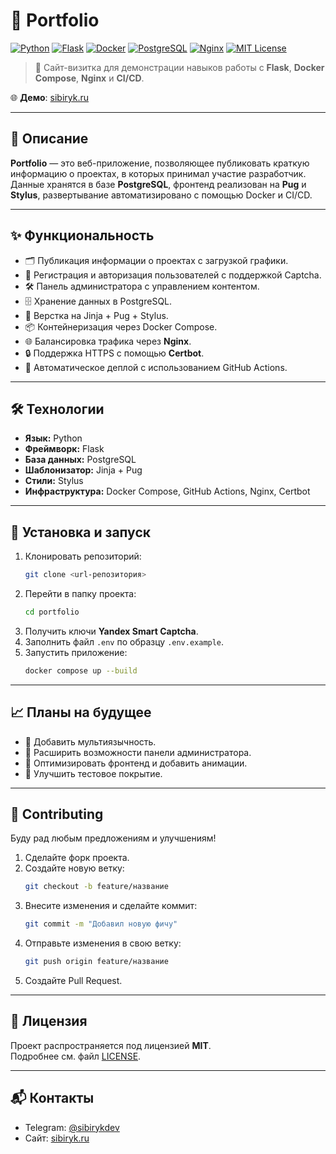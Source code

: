 # 📇 Portfolio

[![Python](https://img.shields.io/badge/Python-3.13-blue?logo=python)](https://www.python.org/)
[![Flask](https://img.shields.io/badge/Flask-3.1.1-lightgrey?logo=flask)](https://flask.palletsprojects.com/)
[![Docker](https://img.shields.io/badge/Docker-Compose-2496ED?logo=docker)](https://www.docker.com/)
[![PostgreSQL](https://img.shields.io/badge/PostgreSQL-17-336791?logo=postgresql)](https://www.postgresql.org/)
[![Nginx](https://img.shields.io/badge/Nginx-LB-009639?logo=nginx)](https://nginx.org/)
[![MIT License](https://img.shields.io/badge/License-MIT-green.svg)](LICENSE)

> 💼 Сайт-визитка для демонстрации навыков работы с **Flask**, **Docker Compose**, **Nginx** и **CI/CD**.

🌐 **Демо**: [sibiryk.ru](https://sibiryk.ru)

---

## 📜 Описание

**Portfolio** — это веб-приложение, позволяющее публиковать краткую информацию о проектах, в которых принимал участие разработчик.  
Данные хранятся в базе **PostgreSQL**, фронтенд реализован на **Pug** и **Stylus**, развертывание автоматизировано с помощью Docker и CI/CD.

---

## ✨ Функциональность

- 🗂 Публикация информации о проектах с загрузкой графики.
- 🔑 Регистрация и авторизация пользователей c поддержкой Captcha.
- 🛠 Панель администратора с управлением контентом.
- 🗄 Хранение данных в PostgreSQL.
- 🎨 Верстка на Jinja + Pug + Stylus.
- 📦 Контейнеризация через Docker Compose.
- 🌐 Балансировка трафика через **Nginx**.
- 🔒 Поддержка HTTPS с помощью **Certbot**.
- 🚀 Автоматическое деплой с использованием GitHub Actions.

---

## 🛠 Технологии

- **Язык:** Python  
- **Фреймворк:** Flask  
- **База данных:** PostgreSQL  
- **Шаблонизатор:** Jinja + Pug  
- **Стили:** Stylus  
- **Инфраструктура:** Docker Compose, GitHub Actions, Nginx, Certbot

---

## 🚀 Установка и запуск

1. Клонировать репозиторий:  
   ```bash
   git clone <url-репозитория>
   ```
2. Перейти в папку проекта:  
   ```bash
   cd portfolio
   ```
3. Получить ключи **Yandex Smart Captcha**.  
4. Заполнить файл `.env` по образцу `.env.example`.  
5. Запустить приложение:  
   ```bash
   docker compose up --build
   ```

---

## 📈 Планы на будущее

- 🔹 Добавить мультиязычность.
- 🔹 Расширить возможности панели администратора.
- 🔹 Оптимизировать фронтенд и добавить анимации.
- 🔹 Улучшить тестовое покрытие.

---

## 🤝 Contributing

Буду рад любым предложениям и улучшениям!

1. Сделайте форк проекта.  
2. Создайте новую ветку:  
   ```bash
   git checkout -b feature/название
   ```
3. Внесите изменения и сделайте коммит:  
   ```bash
   git commit -m "Добавил новую фичу"
   ```
4. Отправьте изменения в свою ветку:  
   ```bash
   git push origin feature/название
   ```
5. Создайте Pull Request.

---

## 📄 Лицензия

Проект распространяется под лицензией **MIT**.  
Подробнее см. файл [LICENSE](LICENSE).

---

## 📬 Контакты

- Telegram: [@sibirykdev](https://t.me/sibirykdev)  
- Сайт: [sibiryk.ru](https://sibiryk.ru)
```